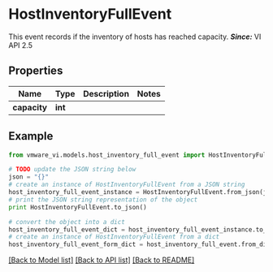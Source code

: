 # HostInventoryFullEvent

This event records if the inventory of hosts has reached capacity.  ***Since:*** VI API 2.5 

## Properties
Name | Type | Description | Notes
------------ | ------------- | ------------- | -------------
**capacity** | **int** |  | 

## Example

```python
from vmware_vi.models.host_inventory_full_event import HostInventoryFullEvent

# TODO update the JSON string below
json = "{}"
# create an instance of HostInventoryFullEvent from a JSON string
host_inventory_full_event_instance = HostInventoryFullEvent.from_json(json)
# print the JSON string representation of the object
print HostInventoryFullEvent.to_json()

# convert the object into a dict
host_inventory_full_event_dict = host_inventory_full_event_instance.to_dict()
# create an instance of HostInventoryFullEvent from a dict
host_inventory_full_event_form_dict = host_inventory_full_event.from_dict(host_inventory_full_event_dict)
```
[[Back to Model list]](../README.md#documentation-for-models) [[Back to API list]](../README.md#documentation-for-api-endpoints) [[Back to README]](../README.md)


